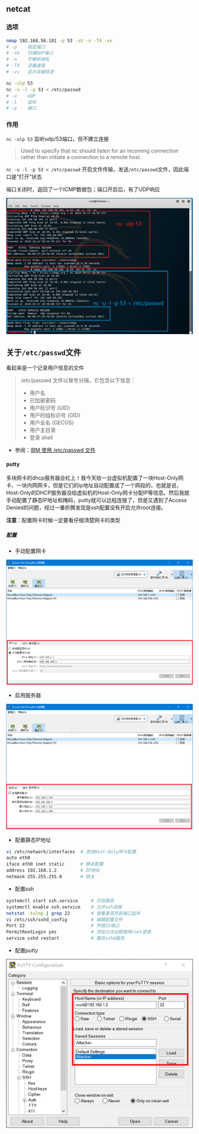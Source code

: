 ## netcat

### 选项
```bash
nmap 192.168.56.101 -p 53 -sU -n -T4 -vv
# -p    指定端口
# -sU   扫描UDP端口
# -n    不解析域名
# -T4   设置速度
# -vv   显示详细信息
```

```bash
nc -ulp 53
nc -u -l -p 53 < /etc/passwd
# -u    UDP
# -l    监听
# -p    端口
```

### 作用
`nc -ulp 53` 监听udp/53端口，但不建立连接
> Used to specify that nc should listen for an incoming connection rather than initiate a connection to a remote host. 

`nc -u -l -p 53 < /etc/passwd` 开启文件传输，发送`/etc/passwd`文件，因此端口是“打开”状态

端口关闭时，返回了一个ICMP数据包；端口开启后，有了UDP响应

![](nc.png)

## 关于`/etc/passwd`文件

看起来是一个记录用户信息的文件
> /etc/passwd 文件以冒号分隔，它包含以下信息：
> - 用户名
> - 已加密密码
> - 用户标识号 (UID)
> - 用户的组标识号 (GID)
> - 用户全名 (GECOS)
> - 用户主目录
> - 登录 shell

- 参阅：[IBM 使用 /etc/passwd 文件](https://www.ibm.com/support/knowledgecenter/zh/ssw_aix_71/com.ibm.aix.security/passwords_etc_passwd_file.htm)

#### putty

多块网卡的dhcp服务器会杠上！我今天给一台虚拟机配置了一块Host-Only网卡、一块内网网卡，但是它们的ip地址自动配置成了一个网段的，也就是说，Host-Only的DHCP服务器没给虚拟机的Host-Only网卡分配IP等信息。然后我就手动配置了静态IP地址和掩码，putty就可以远程连接了，但是又遇到了Access Denied的问题，经过一番折腾发现是ssh配置没有开启允许root连接。


**注意**：配置网卡时候一定要看仔细清楚网卡的类型

##### 配置
- 手动配置网卡

![](ssh/adapterA.png)

- 启用服务器

![](ssh/adapterD.png)

- 配置静态IP地址

```bash
vi /etc/network/interfaces  # 添加Host-Only网卡配置
auto eth0
iface eth0 inet static      # 静态配置
address 192.168.1.2         # IP地址
netmask 255.255.255.0       # 网关
```

- 配置ssh

```bash
systemctl start ssh.service     # 开启服务
systemctl enable ssh.service    # 允许ssh连接
netstat -tulnp | grep 22        # 查看是否开启端口监听
vi /etc/ssh/sshd_config         # 编辑配置文件
Port 22                         # 开放22端口
PermitRootLogin yes             # 添加允许远程使用root登录
service sshd restart            # 重启sshd服务
```

- 配置putty

![](ssh/putty.png)